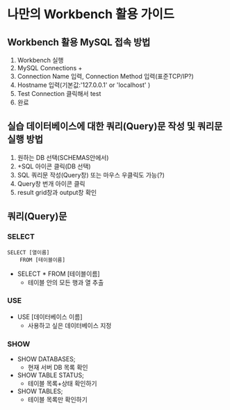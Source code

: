 # 나만의 Workbench 활용 가이드

## Workbench 활용 MySQL 접속 방법

1. Workbench 실행
2. MySQL Connections +
3. Connection Name 입력, Connection Method 입력(표준TCP/IP?)
4. Hostname 입력(기본값:'127.0.0.1' or 'localhost' )
5. Test Connection 클릭해서 test
6. 완료

## 실습 데이터베이스에 대한 쿼리(Query)문 작성 및 쿼리문 실행 방법

1. 원하는 DB 선택(SCHEMAS안에서)
2. +SQL 아이콘 클릭(DB 선택)
3. SQL 쿼리문 작성(Query창) 또는 마우스 우클릭도 가능(?)
4. Query창 번개 아이콘 클릭
5. result grid창과 output창 확인

## 쿼리(Query)문

### SELECT

```
SELECT [열이름]
    FROM [테이블이름]
```

- SELECT \* FROM [테이블이름]
  - 테이블 안의 모든 행과 열 추출

### USE

- USE [데이터베이스 이름]
  - 사용하고 싶은 데이터베이스 지정

### SHOW

- SHOW DATABASES;
  - 현재 서버 DB 목록 확인
- SHOW TABLE STATUS;
  - 테이블 목록+상태 확인하기
- SHOW TABLES;
  - 테이블 목록만 확인하기
